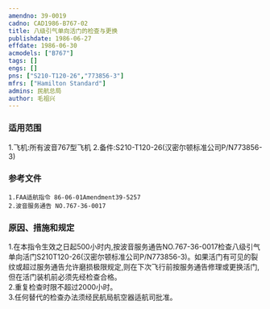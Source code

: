 ```yaml
---
amendno: 39-0019  
cadno: CAD1986-B767-02  
title: 八级引气单向活门的检查与更换  
publishdate: 1986-06-27  
effdate: 1986-06-30  
acmodels: ["B767"]  
tags: []  
engs: []  
pns: ["S210-T120-26","773856-3"]  
mfrs: ["Hamilton Standard"]  
admins: 民航总局  
author: 毛祖兴  
---
```

  
### 适用范围  
1.飞机:所有波音767型飞机
2.备件:S210-T120-26(汉密尔顿标准公司P/N773856-3)  
  
<!--more-->  
### 参考文件  
    1.FAA适航指令 86-06-01Amendment39-5257  
    2.波音服务通告 NO.767-36-0017  
  
### 原因、措施和规定  
1.在本指令生效之日起500小时内,按波音服务通告NO.767-36-0017检查八级引气单向活门S210T120-26(汉密尔顿标准公司P/N773856-3)。如果活门有可见的裂纹或超过服务通告允许磨损极限规定,则在下次飞行前按服务通告修理或更换活门,但在活门装机前必须先经检查合格。  
    2.重复检查时限不超过2000小时。  
    3.任何替代的检查办法须经民航局航空器适航司批准。  
  
